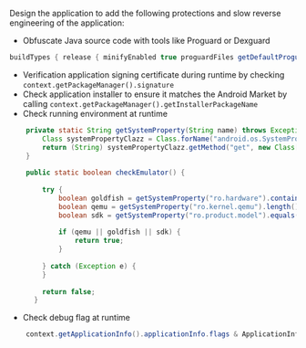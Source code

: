 Design the application to add the following protections and slow reverse engineering of the application:

* Obfuscate Java source code with tools like Proguard or Dexguard

```gradle
buildTypes { release { minifyEnabled true proguardFiles getDefaultProguardFile('proguard-android.txt'), 'proguard-rules.pro' } }
```

* Verification application signing certificate during runtime by checking `context.getPackageManager().signature`
* Check application installer to ensure it matches the Android Market by calling `context.getPackageManager().getInstallerPackageName`
* Check running environment at runtime

```java
    private static String getSystemProperty(String name) throws Exception {
        Class systemPropertyClazz = Class.forName("android.os.SystemProperties");
        return (String) systemPropertyClazz.getMethod("get", new Class[] { String.class }).invoke(systemPropertyClazz, new Object[] { name });
    }
    
    public static boolean checkEmulator() {
    
        try {
            boolean goldfish = getSystemProperty("ro.hardware").contains("goldfish");
            boolean qemu = getSystemProperty("ro.kernel.qemu").length() > 0;
            boolean sdk = getSystemProperty("ro.product.model").equals("sdk");
    
            if (qemu || goldfish || sdk) {
                return true;
            }
    
        } catch (Exception e) {
        }
    
        return false;
      }
```

* Check debug flag at runtime

```java
    context.getApplicationInfo().applicationInfo.flags & ApplicationInfo.FLAG_DEBUGGABLE;
```